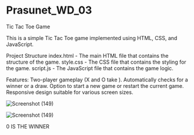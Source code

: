 # Prasunet_WD_03


Tic Tac Toe Game

This is a simple Tic Tac Toe game implemented using HTML, CSS, and JavaScript.

Project Structure
index.html - The main HTML file that contains the structure of the game.
style.css - The CSS file that contains the styling for the game.
script.js - The JavaScript file that contains the game logic.


Features:
Two-player gameplay (X and O take ).
Automatically checks for a winner or a draw.
Option to start a new game or restart the current game.
Responsive design suitable for various screen sizes.



![Screenshot (149)](https://github.com/user-attachments/assets/67ee1805-3e75-464a-914e-9f10d96d7fcf)




![Screenshot (149)](https://github.com/user-attachments/assets/67ee1805-3e75-464a-914e-9f10d96d7fcf)


0 IS THE WINNER










